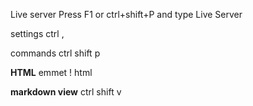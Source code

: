Live server
    Press F1 or ctrl+shift+P and type Live Server

settings 
    ctrl ,

commands 
    ctrl shift p


**HTML**
    emmet
        ! html

**markdown view**
    ctrl shift v



